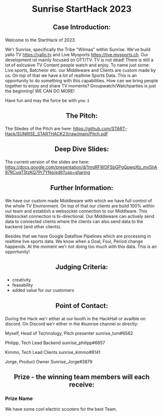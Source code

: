# <p align="center"> Sunrise StartHack 2023 </p>

## <p align="center"> Case Introduction: </p>

Welcome to the StartHack of 2023.

We'r Sunrise, specifically the Tribe "Wilmaa" within Sunrise. We've build yallo TV https://yallo.tv and Live Mysports https://live.mysports.ch. Our development ist mainly focused on OTT/TV.
TV is not dead! There is still a lot of exlcusive TV Content people watch and enjoy. To name just some: Live sports, Batchelor etc. our Middleware and Clients are custom made by us. On top of that we have a lot of realtime Sports Data.
This is an opportunity to do something with this capabilities. How can we bring people together to enjoy and share TV moments? Groupwatch/Watchparties is just the beginning! WE CAN DO MORE!

Have fun and may the force be with you :)

## <p align="center"> The Pitch: </p>

The Sliedes of the Pitch are here: https://github.com/START-Hack/SUNRISE_STARTHACK23/raw/main/Pitch.pdf

## <p align="center"> Deep Dive Slides: </p>

The current version of the slides are here: https://docs.google.com/presentation/d/1mqRFWDFSbGPgQpwqXb_mx5hA97RCuqT5tzKQ7Pr7YNg/edit?usp=sharing

## <p align="center"> Further Information: </p>

We have our custom made Middleware with which we have full control of the whole TV Environment. On top of that our clients are build 100% within our team and establish a websocket connection to our Middlware. This Websocket connection is bi-directional. Our Middleware can actively send data to connected clients where the clients can also send data to the backend (and other clients).

Besides that we have Google Dataflow Pipelines which are processing in realtime live sports data. We know when a Goal, Foul, Period change happends. At the moment we'r not doing too much with this data. This is an opportunity! 


## <p align="center"> Judging Criteria: </p>

* creativity
* feasability
* added value for our customers

## <p align="center"> Point of Contact: </p>

During the Hack we'r either at our booth in the HackHall or availble on discord. On Discord we'r either in the #sunrise channel or directly:

Myself, Head of Technology, Pitch presenter 
sunrise_tom#6562

Philipp, Tech Lead Backend
sunrise_philipp#6657

Kimmo, Tech Lead Clients
sunrise_kimmo#8141

Jorge, Product Owner
Sunrise_Jorge#3879

## <p align="center"> Prize - the winning team members will each receive: </p>

### Prize Name

We have some cool electric scooters for the best Team.
